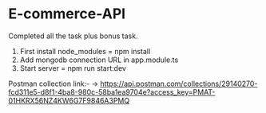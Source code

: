 # E-commerce-API

Completed all the task plus bonus task.

1. First install node_modules = npm install
2. Add mongodb connection URL in app.module.ts
3. Start server = npm run start:dev


Postman collection link:- 
-> https://api.postman.com/collections/29140270-fcd311e5-d8f1-4ba8-980c-58ba1ea9704e?access_key=PMAT-01HKRX56NZ4KW6G7F9846A3PMQ

